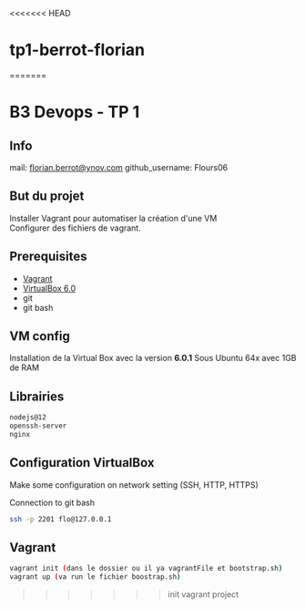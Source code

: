 <<<<<<< HEAD
# tp1-berrot-florian
=======
# B3 Devops - TP 1
## Info
mail: florian.berrot@ynov.com
github_username: Flours06

## But du projet
Installer Vagrant pour automatiser la création d'une VM  
Configurer des fichiers de vagrant.

## Prerequisites
- [Vagrant](https://www.vagrantup.com/downloads.html)
- [VirtualBox 6.0](https://www.virtualbox.org/wiki/Download_Old_Builds)
- git
- git bash


## VM config
Installation de la Virtual Box avec la version **6.0.1**
Sous Ubuntu 64x avec 1GB de RAM

## Librairies
```bash
nodejs@12
openssh-server
nginx
```
## Configuration VirtualBox
Make some configuration on network setting (SSH, HTTP, HTTPS)  

Connection to git bash  
```bash
ssh -p 2201 flo@127.0.0.1
```
## Vagrant
```bash
vagrant init (dans le dossier ou il ya vagrantFile et bootstrap.sh)
vagrant up (va run le fichier boostrap.sh)
```
>>>>>>> init vagrant project
